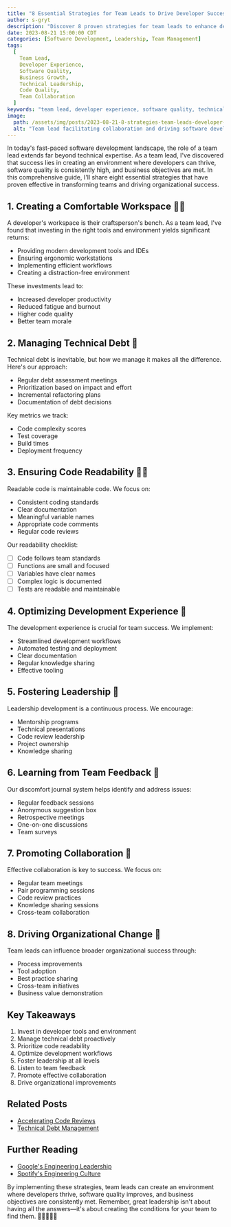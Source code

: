 ```yaml
---
title: "8 Essential Strategies for Team Leads to Drive Developer Success and Business Growth"
author: s-gryt
description: "Discover 8 proven strategies for team leads to enhance developer experience, improve software quality, and drive business success. Learn about technical debt management, code readability, and effective leadership techniques."
date: 2023-08-21 15:00:00 CDT
categories: [Software Development, Leadership, Team Management]
tags:
  [
    Team Lead,
    Developer Experience,
    Software Quality,
    Business Growth,
    Technical Leadership,
    Code Quality,
    Team Collaboration
  ]
keywords: "team lead, developer experience, software quality, technical debt, code readability, team management, leadership strategies"
image:
  path: /assets/img/posts/2023-08-21-8-strategies-team-leads-developer-success/cover.png
  alt: "Team lead facilitating collaboration and driving software development excellence"
---
```


In today's fast-paced software development landscape, the role of a team lead extends far beyond technical expertise. As a team lead, I've discovered that success lies in creating an environment where developers can thrive, software quality is consistently high, and business objectives are met. In this comprehensive guide, I'll share eight essential strategies that have proven effective in transforming teams and driving organizational success.

## 1. Creating a Comfortable Workspace 👨‍🔧

A developer's workspace is their craftsperson's bench. As a team lead, I've found that investing in the right tools and environment yields significant returns:

- Providing modern development tools and IDEs
- Ensuring ergonomic workstations
- Implementing efficient workflows
- Creating a distraction-free environment

These investments lead to:

- Increased developer productivity
- Reduced fatigue and burnout
- Higher code quality
- Better team morale

## 2. Managing Technical Debt 🧹

Technical debt is inevitable, but how we manage it makes all the difference. Here's our approach:

- Regular debt assessment meetings
- Prioritization based on impact and effort
- Incremental refactoring plans
- Documentation of debt decisions

Key metrics we track:

- Code complexity scores
- Test coverage
- Build times
- Deployment frequency

## 3. Ensuring Code Readability 👩‍💻

Readable code is maintainable code. We focus on:

- Consistent coding standards
- Clear documentation
- Meaningful variable names
- Appropriate code comments
- Regular code reviews

Our readability checklist:

- [ ] Code follows team standards
- [ ] Functions are small and focused
- [ ] Variables have clear names
- [ ] Complex logic is documented
- [ ] Tests are readable and maintainable

## 4. Optimizing Development Experience 🚀

The development experience is crucial for team success. We implement:

- Streamlined development workflows
- Automated testing and deployment
- Clear documentation
- Regular knowledge sharing
- Effective tooling

## 5. Fostering Leadership 🌟

Leadership development is a continuous process. We encourage:

- Mentorship programs
- Technical presentations
- Code review leadership
- Project ownership
- Knowledge sharing

## 6. Learning from Team Feedback 📝

Our discomfort journal system helps identify and address issues:

- Regular feedback sessions
- Anonymous suggestion box
- Retrospective meetings
- One-on-one discussions
- Team surveys

## 7. Promoting Collaboration 💬

Effective collaboration is key to success. We focus on:

- Regular team meetings
- Pair programming sessions
- Code review practices
- Knowledge sharing sessions
- Cross-team collaboration

## 8. Driving Organizational Change 🚗

Team leads can influence broader organizational success through:

- Process improvements
- Tool adoption
- Best practice sharing
- Cross-team initiatives
- Business value demonstration

## Key Takeaways

1. Invest in developer tools and environment
2. Manage technical debt proactively
3. Prioritize code readability
4. Optimize development workflows
5. Foster leadership at all levels
6. Listen to team feedback
7. Promote effective collaboration
8. Drive organizational improvements

## Related Posts

- [Accelerating Code Reviews](/posts/7-strategies-accelerate-code-reviews-boost-productivity)
- [Technical Debt Management](/posts/technical-debt-unpacking-the-software-quality-challenge)

## Further Reading

- [Google's Engineering Leadership](https://rework.withgoogle.com/guides/managers-identify-what-makes-a-great-manager/steps/learn-about-googles-manager-research/)
- [Spotify's Engineering Culture](https://engineering.atspotify.com/2014/03/27/spotify-engineering-culture-part-1/)

By implementing these strategies, team leads can create an environment where developers thrive, software quality improves, and business objectives are consistently met. Remember, great leadership isn't about having all the answers—it's about creating the conditions for your team to find them. 🚀👨‍💻👩‍💻
